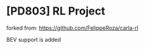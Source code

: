 # [PD803] RL Project

forked from: https://github.com/FelippeRoza/carla-rl

BEV support is added




